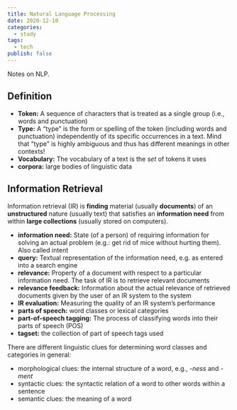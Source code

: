 ```yaml
---
title: Natural Language Processing
date: 2020-12-10
categories:
  - study
tags:
  - tech
publish: false
---
```


Notes on NLP.

<!-- more -->

## Definition

- **Token:** A sequence of characters that is treated as a single group (i.e., words and punctuation)
- **Type:** A “type” is the form or spelling of the token (including words and punctuation) independently of its specific occurrences in a text. Mind that “type” is highly ambiguous and thus has different meanings in other contexts!
- **Vocabulary:** The vocabulary of a text is the _set_ of tokens it uses
- **corpora:** large bodies of linguistic data

## Information Retrieval

Information retrieval (IR) is **finding** material (usually **documents**) of an **unstructured** nature (usually text) that satisfies an **information need** from within **large collections** (usually stored on computers).

- **information need:** State (of a person) of requiring information for solving an actual problem (e.g.: get rid of mice without hurting them). Also called intent
- **query:** Textual representation of the information need, e.g. as entered into a search engine
- **relevance:** Property of a document with respect to a particular information need. The task of IR is to retrieve relevant documents
- **relevance feedback:** Information about the actual relevance of retrieved documents given by the user of an IR system to the system
- **IR evaluation:** Measuring the quality of an IR system’s performance
- **parts of speech:** word classes or lexical categories
- **part-of-speech tagging:** The process of classifying words into their parts of speech (POS)
- **tagset:** the collection of part of speech tags used

There are different linguistic clues for determining word classes and categories in general:

- morphological clues: the internal structure of a word, e.g., _-ness_ and _-ment_
- syntactic clues: the syntactic relation of a word to other words within a sentence
- semantic clues: the meaning of a word
